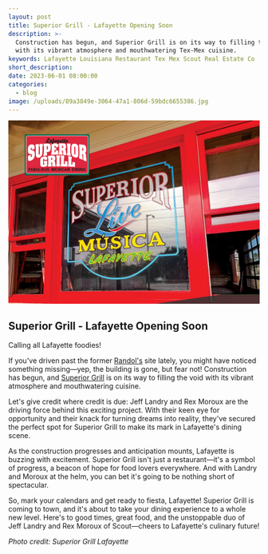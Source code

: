 ```yaml
---
layout: post
title: Superior Grill - Lafayette Opening Soon
description: >-
  Construction has begun, and Superior Grill is on its way to filling the void
  with its vibrant atmosphere and mouthwatering Tex-Mex cuisine.
keywords: Lafayette Louisiana Restaurant Tex Mex Scout Real Estate Co
short_description:
date: 2023-06-01 08:00:00
categories:
  - blog
image: /uploads/89a3849e-3064-47a1-806d-59bdc6655386.jpg
---
```

![](/uploads/89a3849e-3064-47a1-806d-59bdc6655386-1.jpg)

## Superior Grill - Lafayette Opening Soon

Calling all Lafayette foodies!

If you've driven past the former [Randol's](/_directory/randol-s-breaux-bridge-la-scout-directory) site lately, you might have noticed something missing—yep, the building is gone, but fear not! Construction has begun, and [Superior Grill](/_directory/superior-grill) is on its way to filling the void with its vibrant atmosphere and mouthwatering cuisine.

Let's give credit where credit is due: Jeff Landry and Rex Moroux are the driving force behind this exciting project. With their keen eye for opportunity and their knack for turning dreams into reality, they've secured the perfect spot for Superior Grill to make its mark in Lafayette's dining scene.

As the construction progresses and anticipation mounts, Lafayette is buzzing with excitement. Superior Grill isn't just a restaurant—it's a symbol of progress, a beacon of hope for food lovers everywhere. And with Landry and Moroux at the helm, you can bet it's going to be nothing short of spectacular.

So, mark your calendars and get ready to fiesta, Lafayette! Superior Grill is coming to town, and it's about to take your dining experience to a whole new level. Here's to good times, great food, and the unstoppable duo of Jeff Landry and Rex Moroux of Scout—cheers to Lafayette's culinary future!

*Photo credit: Superior Grill Lafayette*